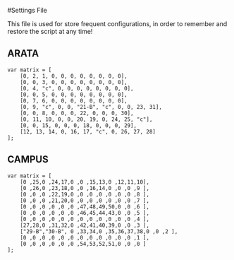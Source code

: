 #Settings File

This file is used for store frequent configurations, in order to remember and restore the script at any time!

## ARATA

    var matrix = [
        [0, 2, 1, 0, 0, 0, 0, 0, 0, 0, 0],
        [0, 0, 3, 0, 0, 0, 0, 0, 0, 0, 0],
        [0, 4, "c", 0, 0, 0, 0, 0, 0, 0, 0],
        [0, 0, 5, 0, 0, 0, 0, 0, 0, 0, 0],
        [0, 7, 6, 0, 0, 0, 0, 0, 0, 0, 0],
        [0, 9, "c", 0, 0, "21-B", "c", 0, 0, 23, 31],
        [0, 0, 8, 0, 0, 0, 22, 0, 0, 0, 30],
        [0, 11, 10, 0, 0, 20, 19, 0, 24, 25, "c"],
        [0, 0, 15, 0, 0, 0, 18, 0, 0, 0, 29],
        [12, 13, 14, 0, 16, 17, "c", 0, 26, 27, 28]
    ];


## CAMPUS

    var matrix = [
        [0 ,25,0 ,24,17,0 ,0 ,15,13,0 ,12,11,10],
        [0 ,26,0 ,23,18,0 ,0 ,16,14,0 ,0 ,0 ,9 ],
        [0 ,0 ,0 ,22,19,0 ,0 ,0 ,0 ,0 ,0 ,0 ,8 ],
        [0 ,0 ,0 ,21,20,0 ,0 ,0 ,0 ,0 ,0 ,0 ,7 ],
        [0 ,0 ,0 ,0 ,0 ,0 ,47,48,49,50,0 ,0 ,6 ],
        [0 ,0 ,0 ,0 ,0 ,0 ,46,45,44,43,0 ,0 ,5 ],
        [0 ,0 ,0 ,0 ,0 ,0 ,0 ,0 ,0 ,0 ,0 ,0 ,4 ],
        [27,28,0 ,31,32,0 ,42,41,40,39,0 ,0 ,3 ],
        ["29-B","30-B", 0 ,33,34,0 ,35,36,37,38,0 ,0 ,2 ],
        [0 ,0 ,0 ,0 ,0 ,0 ,0 ,0 ,0 ,0 ,0 ,0 ,1 ],
        [0 ,0 ,0 ,0 ,0 ,0 ,54,53,52,51,0 ,0 ,0 ]
    ];